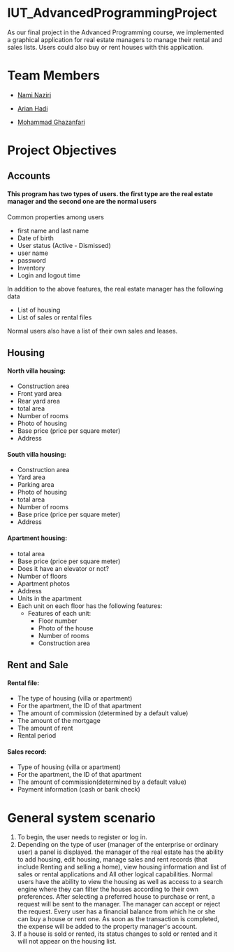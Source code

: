 # IUT_AdvancedProgrammingProject

As our final project in the Advanced Programming course, we implemented a graphical application for real estate managers to manage their rental and sales lists. Users could also buy or rent houses with this application. 

# Team Members

+ [Nami Naziri](https://github.com/NamiNaziri)

+ [Arian Hadi](https://github.com/arianpotter)

+ [Mohammad Ghazanfari](https://github.com/mgh5225)


# Project Objectives

## Accounts
#### This program has two types of users. the first type are the real estate manager and the second one are the normal users

Common properties among users
- first name and last name
- Date of birth
- User status (Active - Dismissed)
- user name
- password
- Inventory
- Login and logout time

 In addition to the above features, the real estate manager has the following data
 
- List of housing
- List of sales or rental files

Normal users also have a list of their own sales and leases.

## Housing

#### North villa housing:
- Construction area
- Front yard area
- Rear yard area
- total area
- Number of rooms
- Photo of housing
- Base price (price per square meter)
- Address

#### South villa housing:
- Construction area
- Yard area
- Parking area
- Photo of housing
- total area
- Number of rooms
- Base price (price per square meter)
- Address

#### Apartment housing:
- total area
- Base price (price per square meter)
- Does it have an elevator or not?
- Number of floors
- Apartment photos
- Address
- Units in the apartment
- Each unit on each floor has the following features:
  - Features of each unit:
    - Floor number
    - Photo of the house
    - Number of rooms
    - Construction area



## Rent and Sale


#### Rental file:
- The type of housing (villa or apartment)
- For the apartment, the ID of that apartment
- The amount of commission (determined by a default value)
- The amount of the mortgage
- The amount of rent
- Rental period

#### Sales record:
- Type of housing (villa or apartment)
- For the apartment, the ID of that apartment
- The amount of commission(determined by a default value)
- Payment information (cash or bank check)


# General system scenario

1. To begin, the user needs to register or log in.
2. Depending on the type of user (manager of the enterprise or ordinary user) a panel is displayed. the manager of the real estate has the ability to add housing, edit housing, manage sales and rent records (that include Renting and selling a home), view housing information and list of sales or rental applications and All other logical capabilities. Normal users have the ability to view the housing as well as access to a search engine where they can filter the houses according to their own preferences. After selecting a preferred house to purchase or rent, a request will be sent to the manager. The manager can accept or reject the request. Every user has a financial balance from which he or she can buy a house or rent one. As soon as the transaction is completed, the expense will be added to the property manager's account.
3. If a house is sold or rented, its status changes to sold or rented and it will not appear on the housing list.
